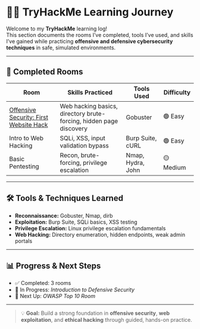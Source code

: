 # 🕵️‍♂️ TryHackMe Learning Journey

Welcome to my **TryHackMe** learning log!  
This section documents the rooms I’ve completed, tools I’ve used, and skills I’ve gained while practicing **offensive and defensive cybersecurity techniques** in safe, simulated environments.

---

## 🧩 Completed Rooms

| Room | Skills Practiced | Tools Used | Difficulty |
|------|------------------|------------|------------|
| [Offensive Security: First Website Hack](./offensive-security-first-hack.md) | Web hacking basics, directory brute-forcing, hidden page discovery | Gobuster | 🟢 Easy |
| Intro to Web Hacking | SQLi, XSS, input validation bypass | Burp Suite, cURL | 🟢 Easy |
| Basic Pentesting | Recon, brute-forcing, privilege escalation | Nmap, Hydra, John | 🟡 Medium |

---

## 🛠️ Tools & Techniques Learned
- **Reconnaissance:** Gobuster, Nmap, dirb
- **Exploitation:** Burp Suite, SQLi basics, XSS testing
- **Privilege Escalation:** Linux privilege escalation fundamentals
- **Web Hacking:** Directory enumeration, hidden endpoints, weak admin portals

---

## 📊 Progress & Next Steps
- ✅ Completed: 3 rooms  
- 🚧 In Progress: *Introduction to Defensive Security*  
- 🎯 Next Up: *OWASP Top 10 Room*  

---

> 💡 **Goal:** Build a strong foundation in **offensive security**, **web exploitation**, and **ethical hacking** through guided, hands-on practice.
